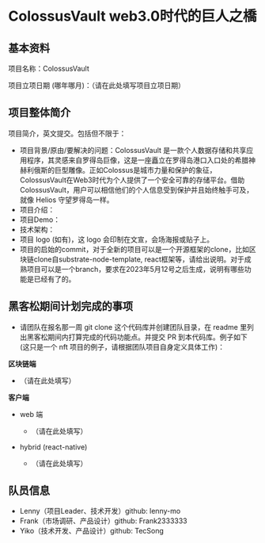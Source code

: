 # ColossusVault web3.0时代的巨人之橋

## 基本资料

项目名称：ColossusVault

项目立项日期 (哪年哪月)：（请在此处填写项目立项日期）

## 项目整体简介

项目简介，英文提交。包括但不限于：

- 项目背景/原由/要解决的问题：ColossusVault 是一款个人数据存储和共享应用程序，其灵感来自罗得岛巨像，这是一座矗立在罗得岛港口入口处的希腊神赫利俄斯的巨型雕像。正如Colossus是城市力量和保护的象征，ColossusVault在Web3时代为个人提供了一个安全可靠的存储平台。借助 ColossusVault，用户可以相信他们的个人信息受到保护并且始终触手可及，就像 Helios 守望罗得岛一样。
- 项目介绍：
- 项目Demo：
- 技术架构：
- 项目 logo (如有)，这 logo 会印制在文宣，会场海报或贴子上。
- 项目的启始的commit，对于全新的项目可以是一个开源框架的clone，比如区块链clone自substrate-node-template, react框架等，请给出说明。对于成熟项目可以是一个branch，要求在2023年5月12号之后生成，说明有哪些功能是已经有了的。

## 黑客松期间计划完成的事项

- 请团队在报名那一周 git clone 这个代码库并创建团队目录，在 readme 里列出黑客松期间内打算完成的代码功能点。并提交 PR 到本代码库。例子如下 (这只是一个 nft 项目的例子，请根据团队项目自身定义具体工作)：

**区块链端**
- （请在此处填写）

**客户端**
- web 端
  - （请在此处填写）

- hybrid (react-native)
  - （请在此处填写）

## 队员信息

- Lenny（项目Leader、技术开发）github: lenny-mo
- Frank（市场调研、产品设计）github: Frank2333333
- Yiko（技术开发、产品设计）github: TecSong
